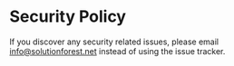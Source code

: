 # Security Policy

If you discover any security related issues, please email info@solutionforest.net instead of using the issue tracker.
